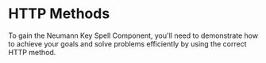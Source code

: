 # HTTP Methods

To gain the Neumann Key Spell Component, you'll need to demonstrate how to achieve your goals and solve problems efficiently by using the correct HTTP method.